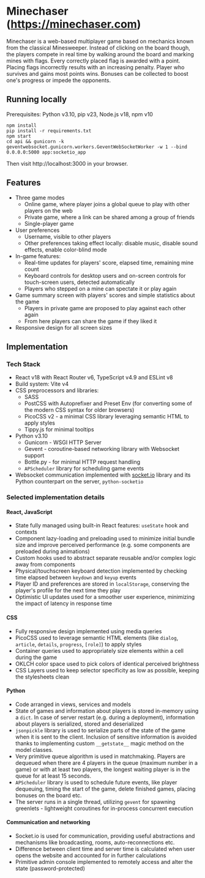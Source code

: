 # Minechaser (https://minechaser.com)

Minechaser is a web-based multiplayer game based on mechanics known from the classical Minesweeper. Instead of clicking on the board though, the players compete in real time by walking around the board and marking mines with flags. Every correctly placed flag is awarded with a point. Placing flags incorrectly results with an increasing penalty. Player who survives and gains most points wins. 
Bonuses can be collected to boost one's progress or impede the opponents.

## Running locally

Prerequisites: Python v3.10, pip v23, Node.js v18, npm v10

```
npm install
pip install -r requirements.txt
npm start
cd api && gunicorn -k geventwebsocket.gunicorn.workers.GeventWebSocketWorker -w 1 --bind 0.0.0.0:5000 app:socketio_app
```

Then visit http://localhost:3000 in your browser.

## Features

- Three game modes
  - Online game, where player joins a global queue to play with other players on the web
  - Private game, where a link can be shared among a group of friends
  - Single-player game
- User preferences
  - Username, visible to other players
  - Other preferences taking effect locally: disable music, disable sound effects, enable color-blind mode
- In-game features:
  - Real-time updates for players' score, elapsed time, remaining mine count
  - Keyboard controls for desktop users and on-screen controls for touch-screen users, detected automatically
  - Players who stepped on a mine can spectate it or play again
- Game summary screen with players' scores and simple statistics about the game
  - Players in private game are proposed to play against each other again
  - From here players can share the game if they liked it
- Responsive design for all screen sizes

## Implementation

### Tech Stack

- React v18 with React Router v6, TypeScript v4.9 and ESLint v8
- Build system: Vite v4
- CSS preprocessors and libraries:
  - SASS
  - PostCSS with Autoprefixer and Preset Env (for converting some of the modern CSS syntax for older browsers)
  - PicoCSS v2 - a minimal CSS library leveraging semantic HTML to apply styles
  - Tippy.js for minimal tooltips
- Python v3.10
  - Gunicorn - WSGI HTTP Server
  - Gevent - coroutine-based networking library with Websocket support
  - Bottle.py - for minimal HTTP request handling
  - `APScheduler` library for scheduling game events
- Websocket communication implemented with [socket.io](https://socket.io) library and its Python counterpart on the server, `python-socketio`

### Selected implementation details

#### React, JavaScript
- State fully managed using built-in React features: `useState` hook and contexts
- Component lazy-loading and preloading used to minimize initial bundle size and improve perceived performance (e.g. some components are preloaded during animations)
- Custom hooks used to abstract separate reusable and/or complex logic away from components
- Physical/touchscreen keyboard detection implemented by checking time elapsed between `keydown` and `keyup` events
- Player ID and preferences are stored in `localStorage`, conserving the player's profile for the next time they play
- Optimistic UI updates used for a smoother user experience, minimizing the impact of latency in response time

#### CSS
- Fully responsive design implemented using media queries
- PicoCSS used to leverage semantic HTML elements (like `dialog`, `article`, `details`, `progress`, `[role]`) to apply styles
- Container queries used to appropriately size elements within a cell during the game
- OKLCH color space used to pick colors of identical perceived brightness
- CSS Layers used to keep selector specificity as low as possible, keeping the stylesheets clean

#### Python
- Code arranged in views, services and models
- State of games and information about players is stored in-memory using a `dict`. In case of server restart (e.g. during a deployment), information about players is serialized, stored and deserialized
- `jsonpickle` library is used to serialize parts of the state of the game when it is sent to the client. Inclusion of sensitive information is avoided thanks to implementing custom `__getstate__` magic method on the model classes.
- Very primitive queue algorithm is used in matchmaking. Players are dequeued when there are 4 players in the queue (maximum number in a game) or with at least two players, the longest waiting player is in the queue for at least 15 seconds.
- `APScheduler` library is used to schedule future events, like player dequeuing, timing the start of the game, delete finished games, placing bonuses on the board etc.
- The server runs in a single thread, utilizing `gevent` for spawning greenlets - lightweight coroutines for in-process concurrent execution

#### Communication and networking
- Socket.io is used for communication, providing useful abstractions and mechanisms like broadcasting, rooms, auto-reconnections etc.
- Difference between client time and server time is calculated when user opens the website and accounted for in further calculations
- Primitive admin console implemented to remotely access and alter the state (password-protected)